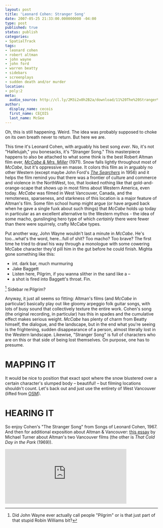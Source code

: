 ```yaml
---
layout: post
title: 'Leonard Cohen: Stranger Song'
date: 2007-05-25 21:33:00.000000000 -04:00
type: post
published: true
status: publish
categories:
- SpatialTrack
tags:
- leonard cohen
- robert altman
- john wayne
- john ford
- warren beatty
- sidebars
- screenplays
- sudden death and/or murder
location:
- poly:2
meta:
  audio_source: http://cl.ly/2M3i2x0h2B2a/download/11%20The%20Stranger%20Song.mp3
author:
  display_name: cecois
  first_name: CEÇOIS
  last_name: McGee
---
```


Oh, this is still happening. Weird. The idea was probably supposed to choke on its own breath never to return. But here we are.

This time it's Leonard Cohen, with arguably his best song <em>ever</em>. No, it's not "Hallelujah," you bonesacks, it's "Stranger Song." This masterpiece happens to also be attached to what some think is the best Robert Altman film ever, <em><a href="http://www.imdb.com/title/tt0067411/" target="_blank">McCabe &amp; Mrs. Miller</a></em> (1971). Snow falls lightly throughout most of <em>McCabe</em>, but it's oppressive en masse. It colors this film as in arguably no other Western (except maybe John Ford's <em><a href="http://www.imdb.com/title/tt0049730/" target="_blank">The Searchers</a></em> in 1956) and it helps the film remind you that there was a frontier of culture and commerce and violence in the NorthWest, too, that looked nothing like that gold-and-orange-scape that shows up in most films about Western America, even today. <em>McCabe</em> was filmed in West Vancouver, Canada, and the remoteness, sparseness, and starkness of this location is a major feature of Altman's film. Some film school hump might argue (or have argued back when he gave a single fuxk about such things) that <em>McCabe</em> holds up today in particular as an excellent alternative to the Western mythos - the idea of some macho, gunslinging hero type of which <em>certainly</em> there were fewer than there were squirrely, crafty McCabe types.

Put another way, John Wayne wouldn't last a minute in <em>McCabe</em>. He's too...what's the word, here...full of shit? Too macho? Too brave? The first time he tried to drawl his way through a monologue with some cowering McCabe character they'd pill him in the gut before he could finish. Mighta gone something like this:

<ul class="screenbox">
<li class="sceneheader">int. dark bar, much murmuring</li>
<li class="character">Jake Baggett</li>
<li class="dialogue">Listen here, Pilgrim, if you wanna slither in the sand like a –</li>
<li class="action">a shot is fired into Baggett's throat. Fin.</li>
</ul>

[^1] Sidebar re:Pilgrim?

[^1]: Did John Wayne ever actually call people "Pilgrim" or is that just part of that stupid Robin Williams bit?[^2] 

[^2]: EDIT: Ok, sounds like maybe he did. But who gives a fuxk. What a waste of two minutes, that was.



Anyway, it just all seems so fitting: Altman's films (and <em>McCabe</em> in particular) basically play out like gloomy arpeggio folk guitar songs, with lots of busy sound that collectively texture the entire work. Cohen's song (the original recording, in particular) has this in spades and the cumulative effect makes serious weight. <em>McCabe</em> has plenty of charm from Beatty himself, the dialogue, and the landscape, but in the end what you're seeing is the frightening, sudden disappearance of a person, almost literally lost in the Western landscape. Likewise, "Stranger Song" is full of characters who are on this or that side of being lost themselves. On purpose, one has to presume.

# MAPPING IT
It would be nice to position that exact spot where the snow blustered over a certain character's slumped body – beautiful! – but filming locations shouldn't count. Let's back out and just use the entirety of <span data-target="milleria" data-id="gD2" class="trigger">West Vancouver</span> (lifted from <a href="http://www.openstreetmap.org/relation/1524231#map=13/49.3597/-123.2074">OSM</a>).

# HEARING IT
So enjoy Cohen's "The Stranger Song" from Songs of Leonard Cohen, 1967. And then for additional exposition about Altman &amp; Vancouver: <a href="http://www.cinematheque.bc.ca/sept_oct_06/turner.html" target="">this essay</a> by Michael Turner about Altman's two Vancouver films (the other is <em>That Cold Day in the Park</em> (1969)).

<iframe src="https://embed.spotify.com/?uri=spotify%3Atrack%3A5BeT7nwfURe9hldXRhBMKM&theme=white" width="400" height="180" frameborder="0" allowtransparency="true"></iframe>